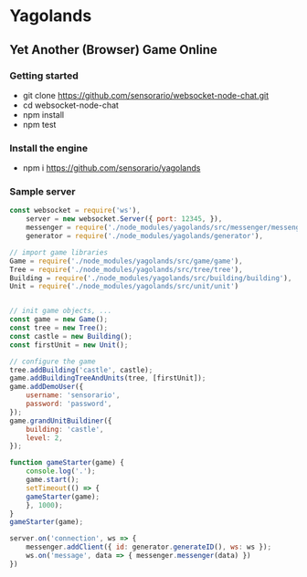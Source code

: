 # Yagolands

## Yet Another (Browser) Game Online

### Getting started

 - git clone https://github.com/sensorario/websocket-node-chat.git
 - cd websocket-node-chat
 - npm install
 - npm test

### Install the engine

 - npm i https://github.com/sensorario/yagolands

### Sample server

```javascript
const websocket = require('ws'),
    server = new websocket.Server({ port: 12345, }),
    messenger = require('./node_modules/yagolands/src/messenger/messenger'),
    generator = require('./node_modules/yagolands/generator'),

// import game libraries
Game = require('./node_modules/yagolands/src/game/game'),
Tree = require('./node_modules/yagolands/src/tree/tree'),
Building = require('./node_modules/yagolands/src/building/building'),
Unit = require('./node_modules/yagolands/src/unit/unit')


// init game objects, ...
const game = new Game();
const tree = new Tree();
const castle = new Building();
const firstUnit = new Unit();

// configure the game
tree.addBuilding('castle', castle);
game.addBuildingTreeAndUnits(tree, [firstUnit]);
game.addDemoUser({
    username: 'sensorario',
    password: 'password',
});
game.grandUnitBuildiner({
    building: 'castle',
    level: 2,
});

function gameStarter(game) {
    console.log('.');
    game.start();
    setTimeout(() => {
    gameStarter(game);
    }, 1000);
}
gameStarter(game);

server.on('connection', ws => {
    messenger.addClient({ id: generator.generateID(), ws: ws });
    ws.on('message', data => { messenger.messenger(data) })
})
```
